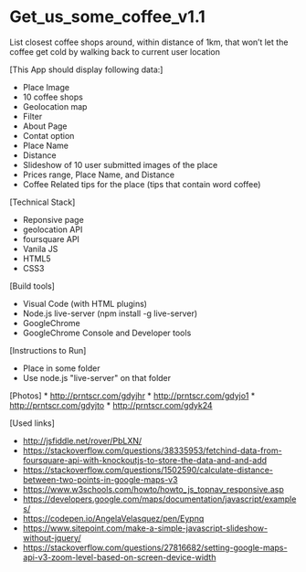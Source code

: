 # Get_us_some_coffee_v1.1

List closest coffee shops around, within distance of 1km, that won’t let the coffee get cold by walking
back to current user location


[This App should display following data:]

 *  Place Image
 *  10 coffee shops
 *  Geolocation map
 *  Filter
 *  About Page
 *  Contat option
 *  Place Name
 *  Distance
 *  Slideshow of 10 user submitted images of the place
 *  Prices range, Place Name, and Distance
 *  Coffee Related tips for the place (tips that contain word coffee)

[Technical Stack]

 *  Reponsive page
 *  geolocation API
 *  foursquare API
 *  Vanila JS
 *  HTML5
 *  CSS3

[Build tools]

 *  Visual Code (with HTML plugins)
 *  Node.js live-server (npm install -g live-server)
 *  GoogleChrome
 *  GoogleChrome Console and Developer tools
 
[Instructions to Run]
   * Place in some folder
   * Use node.js "live-server" on that folder
   
[Photos]
     * http://prntscr.com/gdyjhr
     * http://prntscr.com/gdyjo1
     * http://prntscr.com/gdyjto
     * http://prntscr.com/gdyk24

[Used links]

*  http://jsfiddle.net/rover/PbLXN/
* https://stackoverflow.com/questions/38335953/fetchind-data-from-foursquare-api-with-knockoutjs-to-store-the-data-and-and-add
* https://stackoverflow.com/questions/1502590/calculate-distance-between-two-points-in-google-maps-v3
* https://www.w3schools.com/howto/howto_js_topnav_responsive.asp
* https://developers.google.com/maps/documentation/javascript/examples/
* https://codepen.io/AngelaVelasquez/pen/Eypnq
* https://www.sitepoint.com/make-a-simple-javascript-slideshow-without-jquery/
* https://stackoverflow.com/questions/27816682/setting-google-maps-api-v3-zoom-level-based-on-screen-device-width
